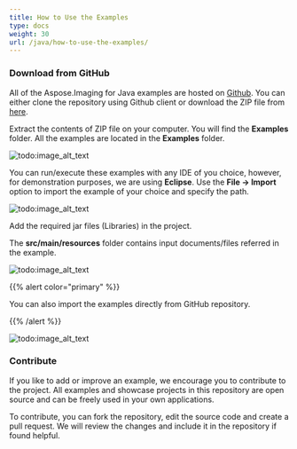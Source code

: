 ```yaml
---
title: How to Use the Examples
type: docs
weight: 30
url: /java/how-to-use-the-examples/
---
```


### **Download from GitHub**
All of the Aspose.Imaging for Java examples are hosted on [Github](https://github.com/aspose-imaging/Aspose.Imaging-for-Java). You can either clone the repository using Github client or download the ZIP file from [here](https://github.com/aspose-imaging/Aspose.Imaging-for-Java/archive/refs/heads/master.zip).

Extract the contents of ZIP file on your computer. You will find the **Examples** folder. All the examples are located in the **Examples** folder.

![todo:image_alt_text](how-to-use-the-examples_1.jpg)

You can run/execute these examples with any IDE of you choice, however, for demonstration purposes, we are using **Eclipse**. Use the **File -> Import** option to import the example of your choice and specify the path.

![todo:image_alt_text](how-to-use-the-examples_2.jpg)

Add the required jar files (Libraries) in the project.

The **src/main/resources** folder contains input documents/files referred in the example.

![todo:image_alt_text](how-to-use-the-examples_3.jpg)

{{% alert color="primary" %}} 

You can also import the examples directly from GitHub repository.

{{% /alert %}} 

![todo:image_alt_text](how-to-use-the-examples_4.jpg)
### **Contribute**
If you like to add or improve an example, we encourage you to contribute to the project. All examples and showcase projects in this repository are open source and can be freely used in your own applications.

To contribute, you can fork the repository, edit the source code and create a pull request. We will review the changes and include it in the repository if found helpful.

